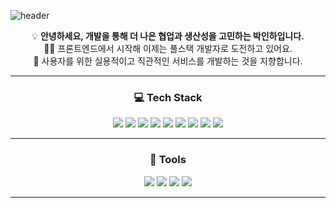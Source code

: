 ![header](https://capsule-render.vercel.app/api?type=Venom&color=auto&height=300&section=header&text=inha's%20GitHub&fontColor=393E46&fontSize=80&animation=fadeIn)

  
<div align="center">
  💡 <strong>안녕하세요, 개발을 통해 더 나은 협업과 생산성을 고민하는 박인하입니다.</strong><br>
  👩‍💻 프론트엔드에서 시작해 이제는 풀스택 개발자로 도전하고 있어요.<br>
  🚀 사용자를 위한 실용적이고 직관적인 서비스를 개발하는 것을 지향합니다.


---

### 💻 Tech Stack

<img src="https://img.shields.io/badge/javascript-F7DF1E?style=for-the-badge&logo=javascript&logoColor=black"> 
<img src="https://img.shields.io/badge/vue.js-4FC08D?style=for-the-badge&logo=vue.js&logoColor=white"> 
<img src="https://img.shields.io/badge/html5-E34F26?style=for-the-badge&logo=html5&logoColor=white"> 
<img src="https://img.shields.io/badge/css3-1572B6?style=for-the-badge&logo=css3&logoColor=white"> 
<img src="https://img.shields.io/badge/java-007396?style=for-the-badge&logo=java&logoColor=white">
<img src="https://img.shields.io/badge/springboot-6DB33F?style=for-the-badge&logo=springboot&logoColor=white">
<img src="https://img.shields.io/badge/mysql-4479A1?style=for-the-badge&logo=mysql&logoColor=white">
<img src="https://img.shields.io/badge/git-F05032?style=for-the-badge&logo=git&logoColor=white">
<img src="https://img.shields.io/badge/github-181717?style=for-the-badge&logo=github&logoColor=white">

---

### 🔧 Tools

<img src="https://img.shields.io/badge/vscode-007ACC?style=for-the-badge&logo=visualstudiocode&logoColor=white">
<img src="https://img.shields.io/badge/figma-F24E1E?style=for-the-badge&logo=figma&logoColor=white">
<img src="https://img.shields.io/badge/notion-000000?style=for-the-badge&logo=notion&logoColor=white">
<img src="https://img.shields.io/badge/slack-4A154B?style=for-the-badge&logo=slack&logoColor=white">

---

</div>
